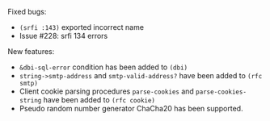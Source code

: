 Fixed bugs:

- `(srfi :143)` exported incorrect name
- Issue #228: srfi 134 errors

New features:

- `&dbi-sql-error` condition has been added to `(dbi)`
- `string->smtp-address` and `smtp-valid-address?` have been added to `(rfc smtp)`
- Client cookie parsing procedures `parse-cookies` and `parse-cookies-string` have been added to `(rfc cookie)`
- Pseudo random number generator ChaCha20 has been supported.
